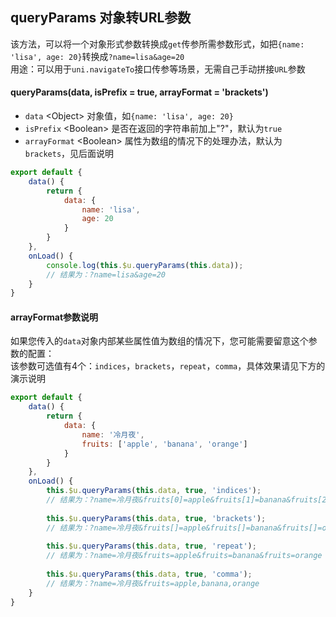 ## queryParams 对象转URL参数


该方法，可以将一个对象形式参数转换成`get`传参所需参数形式，如把`{name: 'lisa', age: 20}`转换成`?name=lisa&age=20`  
用途：可以用于`uni.navigateTo`接口传参等场景，无需自己手动拼接`URL`参数

#### queryParams(data, isPrefix = true, arrayFormat = 'brackets')


- `data` <Object\> 对象值，如`{name: 'lisa', age: 20}`  
- `isPrefix` <Boolean\> 是否在返回的字符串前加上"?"，默认为`true`
- `arrayFormat` <Boolean\> 属性为数组的情况下的处理办法，默认为`brackets`，见后面说明

```js
export default {
	data() {
		return {
			data: {
				name: 'lisa',
				age: 20
			}
		}
	},
	onLoad() {
		console.log(this.$u.queryParams(this.data));
		// 结果为：?name=lisa&age=20
	}
}
```


#### arrayFormat参数说明
 
如果您传入的`data`对象内部某些属性值为数组的情况下，您可能需要留意这个参数的配置：   
该参数可选值有4个：`indices`，`brackets`，`repeat`，`comma`，具体效果请见下方的演示说明

```js
export default {
	data() {
		return {
			data: {
				name: '冷月夜',
				fruits: ['apple', 'banana', 'orange']
			}
		}
	},
	onLoad() {
		this.$u.queryParams(this.data, true, 'indices');
		// 结果为：?name=冷月夜&fruits[0]=apple&fruits[1]=banana&fruits[2]=orange
		
		this.$u.queryParams(this.data, true, 'brackets');
		// 结果为：?name=冷月夜&fruits[]=apple&fruits[]=banana&fruits[]=orange
		
		this.$u.queryParams(this.data, true, 'repeat');
		// 结果为：?name=冷月夜&fruits=apple&fruits=banana&fruits=orange
		
		this.$u.queryParams(this.data, true, 'comma');
		// 结果为：?name=冷月夜&fruits=apple,banana,orange
	}
}
```